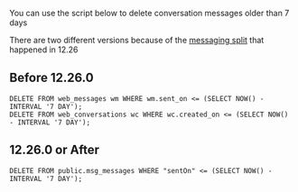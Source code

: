 You can use the script below to delete conversation messages older than 7 days

There are two different versions because of the [messaging split](https://github.com/botpress/messaging/blob/master/docs/database.md) that happened in 12.26 

## Before 12.26.0

```
DELETE FROM web_messages wm WHERE wm.sent_on <= (SELECT NOW() - INTERVAL '7 DAY');
DELETE FROM web_conversations wc WHERE wc.created_on <= (SELECT NOW() - INTERVAL '7 DAY');
```

## 12.26.0 or After

```
DELETE FROM public.msg_messages WHERE "sentOn" <= (SELECT NOW() - INTERVAL '7 DAY');
```
